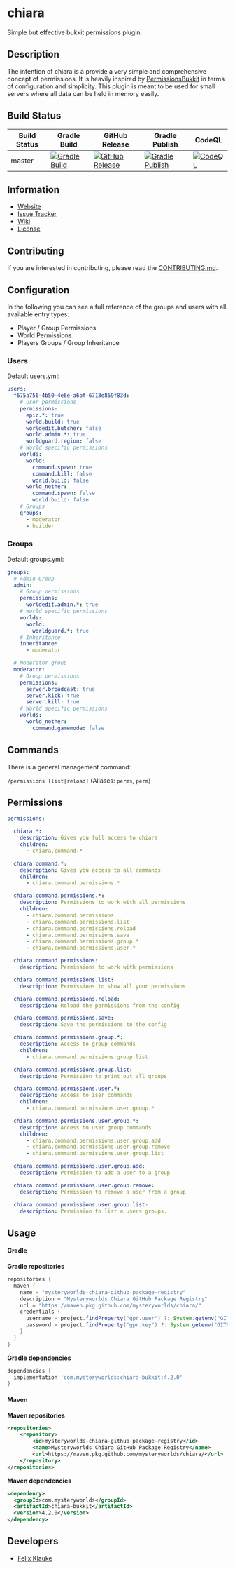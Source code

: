 # chiara
Simple but effective bukkit permissions plugin.

## Description
The intention of chiara is a provide a very simple and comprehensive concept of permissions. It is heavily
inspired by [PermissionsBukkit](https://github.com/SpaceManiac/PermissionsBukkit) in terms of
configuration and simplicity. This plugin is meant to be used for small servers where all data can
be held in memory easily.

## Build Status
| Build Status 	| Gradle Build                                                                                                                                                                          	| GitHub Release                                                                                                                                                                            	| Gradle Publish                                                                                                                                                                            	| CodeQL                                                                                                                                                            	|
|--------------	|---------------------------------------------------------------------------------------------------------------------------------------------------------------------------------------	|-------------------------------------------------------------------------------------------------------------------------------------------------------------------------------------------	|-------------------------------------------------------------------------------------------------------------------------------------------------------------------------------------------	|-------------------------------------------------------------------------------------------------------------------------------------------------------------------	|
| master       	| [![Gradle Build](https://github.com/mysteryworlds/chiara/actions/workflows/gradle.yml/badge.svg?branch=master)](https://github.com/mysteryworlds/chiara/actions/workflows/gradle.yml) 	| [![GitHub Release](https://github.com/mysteryworlds/chiara/actions/workflows/create-release.yml/badge.svg)](https://github.com/mysteryworlds/chiara/actions/workflows/create-release.yml) 	| [![Gradle Publish](https://github.com/mysteryworlds/chiara/actions/workflows/gradle-publish.yml/badge.svg)](https://github.com/mysteryworlds/chiara/actions/workflows/gradle-publish.yml) 	| [![CodeQL](https://github.com/mysteryworlds/chiara/actions/workflows/codeql.yml/badge.svg)](https://github.com/mysteryworlds/chiara/actions/workflows/codeql.yml) 	|

## Information
- [Website](https://www.mysteryworlds.com)
- [Issue Tracker](https://github.com/mysteryworlds/chiara/issues)
- [Wiki](https://github.com/mysteryworlds/chiara/wiki)
- [License](LICENSE)

## Contributing
If you are interested in contributing, please read the [CONTRIBUTING.md](CONTRIBUTING.md).

## Configuration

In the following you can see a full reference of the groups and users with all available entry types:
- Player / Group Permissions
- World Permissions
- Players Groups / Group Inheritance

### Users
Default users.yml:
```yaml
users:
  f675a756-4b50-4e6e-a6bf-6713e869f83d:
    # User permissions
    permissions:
      epic.*: true
      world.build: true
      worldedit.butcher: false
      world.admin.*: true
      worldguard.region: false
    # World specific permissions
    worlds:
      world:
        command.spawn: true
        command.kill: false
        world.build: false
      world_nether:
        command.spawn: false
        world.build: false
    # Groups
    groups:
      - moderator
      - builder
```

### Groups
Default groups.yml:
```yaml
groups:
  # Admin Group
  admin:
    # Group permissions
    permissions:
      worldedit.admin.*: true
    # World specific permissions
    worlds:
      world:
        worldguard.*: true
    # Inheritance
    inheritance:
      - moderator

  # Moderator group
  moderator:
    # Group permissions
    permissions:
      server.broadcast: true
      server.kick: true
      server.kill: true
    # World specific permissions
    worlds:
      world_nether:
        command.gamemode: false
```

## Commands

There is a general management command:

`/permissions [list|reload]` (Aliases: `perms`, `perm`)

## Permissions
```yaml
permissions:

  chiara.*:
    description: Gives you full access to chiara
    children:
      - chiara.command.*

  chiara.command.*:
    description: Gives you access to all commands
    children:
      - chiara.command.permissions.*

  chiara.command.permissions.*:
    description: Permissions to work with all permissions
    children:
      - chiara.command.permissions
      - chiara.command.permissions.list
      - chiara.command.permissions.reload
      - chiara.command.permissions.save
      - chiara.command.permissions.group.*
      - chiara.command.permissions.user.*

  chiara.command.permissions:
    description: Permissions to work with permissions

  chiara.command.permissions.list:
    description: Permissions to show all your permissions

  chiara.command.permissions.reload:
    description: Reload the permissions from the config

  chiara.command.permissions.save:
    description: Save the permissions to the config

  chiara.command.permissions.group.*:
    description: Access to group commands
    children:
      - chiara.command.permissions.group.list

  chiara.command.permissions.group.list:
    description: Permission to print out all groups

  chiara.command.permissions.user.*:
    description: Access to iser commands
    children:
      - chiara.command.permissions.user.group.*

  chiara.command.permissions.user.group.*:
    description: Access to user group commands
    children:
      - chiara.command.permissions.user.group.add
      - chiara.command.permissions.user.group.remove
      - chiara.command.permissions.user.group.list

  chiara.command.permissions.user.group.add:
    description: Permission to add a user to a group

  chiara.command.permissions.user.group.remove:
    description: Permission to remove a user from a group

  chiara.command.permissions.user.group.list:
    description: Permission to list a users groups.
```

## Usage


#### Gradle

**Gradle repositories**
```groovy
repositories {
  maven {
    name = "mysteryworlds-chiara-github-package-registry"
    description = "Mysteryworlds Chiara GitHub Package Registry"
    url = "https://maven.pkg.github.com/mysteryworlds/chiara/"
    credentials {
      username = project.findProperty("gpr.user") ?: System.getenv("GITHUB_ACTOR")
      password = project.findProperty("gpr.key") ?: System.getenv("GITHUB_TOKEN")
    }
  }
}
```

**Gradle dependencies**
```groovy
dependencies {
  implementation 'com.mysteryworlds:chiara-bukkit:4.2.0'
}
```

#### Maven

**Maven repositories**
```xml
<repositories>
    <repository>
        <id>mysteryworlds-chiara-github-package-registry</id>
        <name>Mysteryworlds Chiara GitHub Package Registry</name>
        <url>https://maven.pkg.github.com/mysteryworlds/chiara/</url>
    </repository>
</repositories>
```

**Maven dependencies**
```xml
<dependency>
  <groupId>com.mysteryworlds</groupId>
  <artifactId>chiara-bukkit</artifactId>
  <version>4.2.0</version>
</dependency>
```

## Developers
- [Felix Klauke](https://github.com/felixklauke)
